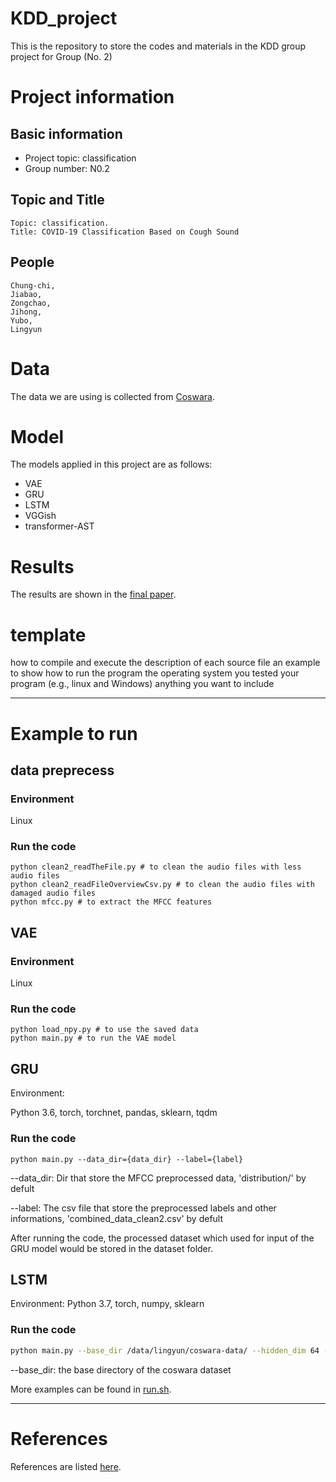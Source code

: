 # KDD_project
This is the repository to store the codes and materials in the KDD group project for Group (No. 2)

# Project information

## Basic information

- Project topic: classification
- Group number: N0.2

## Topic and Title

```
Topic: classification.
Title: COVID-19 Classification Based on Cough Sound
```

## People
```
Chung-chi,
Jiabao,
Zongchao,
Jihong,
Yubo,
Lingyun
```

<!-- **Say hello here to your group members**


> Hello~ from Jihong
> Hello~ from Jiabao
> Hello~ from
> Hello~ from
> Hello~ from
> Hello~ from -->

# Data

The data we are using is collected from [Coswara](https://github.com/iiscleap/Coswara-Data).

# Model

The models applied in this project are as follows:

- VAE
- GRU
- LSTM
- VGGish
- transformer-AST

# Results

The results are shown in the [final paper](https://github.com/Jihong-Tang/KDD_project/blob/main/paperwork/final_report/final_report.pdf).

# template

how to compile and execute
the description of each source file
an example to show how to run the program
the operating system you tested your program (e.g., linux and Windows)
anything you want to include

---

# Example to run

## data preprecess
### Environment
Linux
### Run the code

```
python clean2_readTheFile.py # to clean the audio files with less audio files
python clean2_readFileOverviewCsv.py # to clean the audio files with damaged audio files
python mfcc.py # to extract the MFCC features

```

## VAE
### Environment
Linux
### Run the code
```
python load_npy.py # to use the saved data
python main.py # to run the VAE model
```

## GRU
Environment:

Python 3.6, torch, torchnet, pandas, sklearn, tqdm

### Run the code
```
python main.py --data_dir={data_dir} --label={label}
```

--data_dir: Dir that store the MFCC preprocessed data, 'distribution/' by defult

--label: The csv file that store the preprocessed labels and other informations, 'combined_data_clean2.csv' by defult

After running the code, the processed dataset which used for input of the GRU model would be stored in the dataset folder.

## LSTM

Environment: Python 3.7, torch, numpy, sklearn

### Run the code

```bash
python main.py --base_dir /data/lingyun/coswara-data/ --hidden_dim 64 --num_layers 4 --dropout 0 --optimizer adam --lr 0.001
```

--base_dir: the base directory of the coswara dataset

More examples can be found in [run.sh](./LSTM/run.sh).

---

# References

References are listed [here](https://github.com/Jihong-Tang/KDD_project/blob/main/paperwork/final_report/final_report.pdf).
